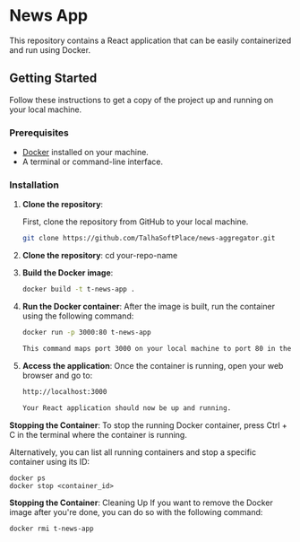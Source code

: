 # News App

This repository contains a React application that can be easily containerized and run using Docker.

## Getting Started

Follow these instructions to get a copy of the project up and running on your local machine.

### Prerequisites

- [Docker](https://www.docker.com/get-started) installed on your machine.
- A terminal or command-line interface.

### Installation

1. **Clone the repository**:

   First, clone the repository from GitHub to your local machine.

   ```sh
   git clone https://github.com/TalhaSoftPlace/news-aggregator.git

2. **Clone the repository**:
    cd your-repo-name

1. **Build the Docker image**:
    ```sh
    docker build -t t-news-app . 

2. **Run the Docker container**:
    After the image is built, run the container using the following command:
    
    ```sh
    docker run -p 3000:80 t-news-app
    
    This command maps port 3000 on your local machine to port 80 in the Docker container (where the application is served by Nginx).

3. **Access the application**:
    Once the container is running, open your web browser and go to:
    ```sh
    http://localhost:3000

    Your React application should now be up and running.

**Stopping the Container**:
To stop the running Docker container, press Ctrl + C in the terminal where the container is running.

Alternatively, you can list all running containers and stop a specific container using its ID:
    
    
    docker ps
    docker stop <container_id>


**Stopping the Container**:
    Cleaning Up
    If you want to remove the Docker image after you're done, you can do so with the following command:
    
    
    docker rmi t-news-app
